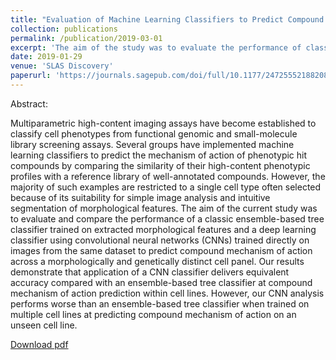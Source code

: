 ```yaml
---
title: "Evaluation of Machine Learning Classifiers to Predict Compound Mechanism of Action When Transferred across Distinct Cell Lines"
collection: publications
permalink: /publication/2019-03-01
excerpt: 'The aim of the study was to evaluate the performance of classical tree-based classifiers trained on extracted morphological data and convolutional neural network classifiers trained on image data to predict compound mechanism of action from celllular morphology when applied to previously unseen cell-lines.'
date: 2019-01-29
venue: 'SLAS Discovery'
paperurl: 'https://journals.sagepub.com/doi/full/10.1177/2472555218820805?url_ver=Z39.88-2003&rfr_id=ori%3Arid%3Acrossref.org&rfr_dat=cr_pub%3Dpubmed'
---
```

Abstract:

Multiparametric high-content imaging assays have become established to classify cell phenotypes from functional genomic and small-molecule library screening assays. Several groups have implemented machine learning classifiers to predict the mechanism of action of phenotypic hit compounds by comparing the similarity of their high-content phenotypic profiles with a reference library of well-annotated compounds. However, the majority of such examples are restricted to a single cell type often selected because of its suitability for simple image analysis and intuitive segmentation of morphological features. The aim of the current study was to evaluate and compare the performance of a classic ensemble-based tree classifier trained on extracted morphological features and a deep learning classifier using convolutional neural networks (CNNs) trained directly on images from the same dataset to predict compound mechanism of action across a morphologically and genetically distinct cell panel. Our results demonstrate that application of a CNN classifier delivers equivalent accuracy compared with an ensemble-based tree classifier at compound mechanism of action prediction within cell lines. However, our CNN analysis performs worse than an ensemble-based tree classifier when trained on multiple cell lines at predicting compound mechanism of action on an unseen cell line.


[Download pdf](https://journals.sagepub.com/doi/pdf/10.1177/2472555218820805)